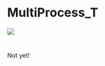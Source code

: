 # MultiProcess_T
![](https://img.shields.io/badge/Build-on__the%20__going-yellowgreen.svg)
#
Not yet!
